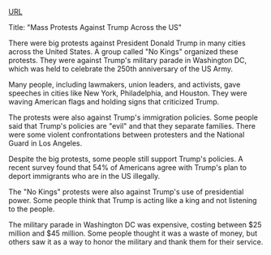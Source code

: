 <a href="https://www.bbc.com/news/articles/c70622038yxo">URL</a>

<p>Title: "Mass Protests Against Trump Across the US"</p>
<p>There were big protests against President Donald Trump in many cities across the United States. A group called "No Kings" organized these protests. They were against Trump's military parade in Washington DC, which was held to celebrate the 250th anniversary of the US Army.</p>
<p>Many people, including lawmakers, union leaders, and activists, gave speeches in cities like New York, Philadelphia, and Houston. They were waving American flags and holding signs that criticized Trump.</p>
<p>The protests were also against Trump's immigration policies. Some people said that Trump's policies are "evil" and that they separate families. There were some violent confrontations between protesters and the National Guard in Los Angeles.</p>
<p>Despite the big protests, some people still support Trump's policies. A recent survey found that 54% of Americans agree with Trump's plan to deport immigrants who are in the US illegally.</p>
<p>The "No Kings" protests were also against Trump's use of presidential power. Some people think that Trump is acting like a king and not listening to the people.</p>
<p>The military parade in Washington DC was expensive, costing between $25 million and $45 million. Some people thought it was a waste of money, but others saw it as a way to honor the military and thank them for their service.</p>